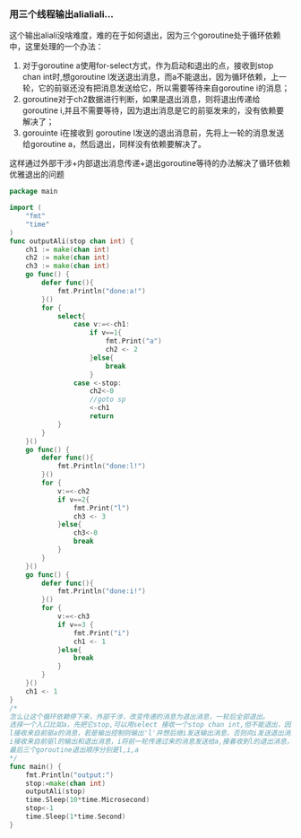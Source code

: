 ### 用三个线程输出alialiali...

这个输出aliali没啥难度，难的在于如何退出，因为三个goroutine处于循环依赖中，这里处理的一个办法：
1. 对于goroutine a使用for-select方式，作为启动和退出的点，接收到stop chan int时,想goroutine l发送退出消息，而a不能退出，因为循环依赖，上一轮，它的前驱还没有把消息发送给它，所以需要等待来自goroutine i的消息；
2. goroutine对于ch2数据进行判断，如果是退出消息，则将退出传递给goroutine i,并且不需要等待，因为退出消息是它的前驱发来的，没有依赖要解决了；
3. gorouinte i在接收到 goroutine l发送的退出消息前，先将上一轮的消息发送给goroutine a，然后退出，同样没有依赖要解决了。

这样通过外部干涉+内部退出消息传递+退出goroutine等待的办法解决了循环依赖优雅退出的问题
```go
package main

import (
	"fmt"
	"time"
)
func outputAli(stop chan int) {
	ch1 := make(chan int)
	ch2 := make(chan int)
	ch3 := make(chan int)
	go func() {
		defer func(){
			fmt.Println("done:a!")
		}()
		for {
			select{
				case v:=<-ch1:
					if v==1{
						fmt.Print("a")
						ch2 <- 2
					}else{
						break
					}
				case <-stop:
					ch2<-0
					//goto sp
					<-ch1
					return
			}
		}
	}()
	go func() {
		defer func(){
			fmt.Println("done:l!")
		}()
		for {
			v:=<-ch2
			if v==2{
				fmt.Print("l")
				ch3 <- 3
			}else{
				ch3<-0
				break
			}
		}
	}()
	go func() {
		defer func(){
			fmt.Println("done:i!")
		}()
		for {
			v:=<-ch3
			if v==3 {
				fmt.Print("i")
				ch1 <- 1
			}else{
				break
			}
		}
	}()
	ch1 <- 1
}
/*
怎么让这个循环依赖停下来，外部干涉，改变传递的消息为退出消息，一轮后全部退出。
选择一个入口比如a，先把它stop,可以用select 接收一个stop chan int,但不能退出，因为它还有前驱，需要等待前驱将前一轮的消息发送完毕，再退出；
l接收来自前驱a的消息，若是输出控制则输出'l'并想后继i发送输出消息，否则向i发送退出消息，l不要等待前驱，因为是前驱通知退出的；
i接收来自前驱l的输出和退出消息，i将前一轮传递过来的消息发送给a,接着收到l的退出消息，直接退出即可。
最后三个goroutine退出顺序分别是l,i,a
*/
func main() {
	fmt.Println("output:")
	stop:=make(chan int)
	outputAli(stop)
	time.Sleep(10*time.Microsecond)
	stop<-1
	time.Sleep(1*time.Second)
}
```